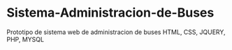 # Sistema-Administracion-de-Buses
Prototipo de sistema web de administracion de buses HTML, CSS, JQUERY, PHP, MYSQL
